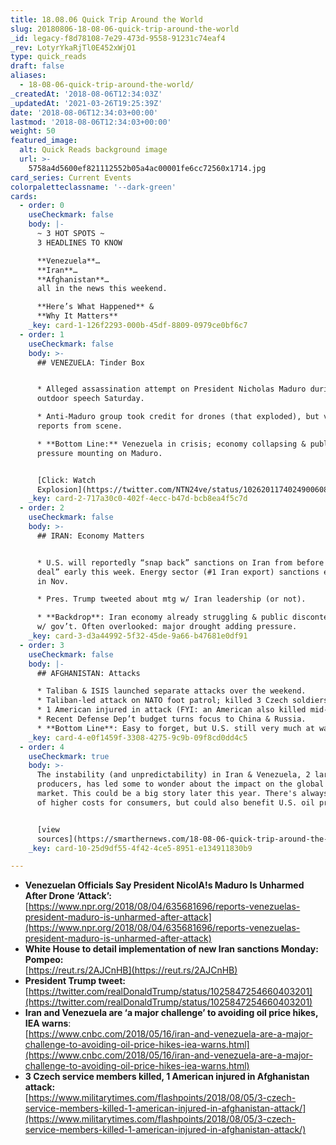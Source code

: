 ```yaml
---
title: 18.08.06 Quick Trip Around the World
slug: 20180806-18-08-06-quick-trip-around-the-world
_id: legacy-f8d78108-7e29-473d-9558-91231c74eaf4
_rev: LotyrYkaRjTl0E452xWjO1
type: quick_reads
draft: false
aliases:
  - 18-08-06-quick-trip-around-the-world/
_createdAt: '2018-08-06T12:34:03Z'
_updatedAt: '2021-03-26T19:25:39Z'
date: '2018-08-06T12:34:03+00:00'
lastmod: '2018-08-06T12:34:03+00:00'
weight: 50
featured_image:
  alt: Quick Reads background image
  url: >-
    5758a4d5600ef821112552b05a4ac00001fe6cc72560x1714.jpg
card_series: Current Events
colorpaletteclassname: '--dark-green'
cards:
  - order: 0
    useCheckmark: false
    body: |-
      ~ 3 HOT SPOTS ~  
      3 HEADLINES TO KNOW

      **Venezuela**…  
      **Iran**…  
      **Afghanistan**…  
      all in the news this weekend.

      **Here’s What Happened** &  
      **Why It Matters**
    _key: card-1-126f2293-000b-45df-8809-0979ce0bf6c7
  - order: 1
    useCheckmark: false
    body: >-
      ## VENEZUELA: Tinder Box


      * Alleged assassination attempt on President Nicholas Maduro during
      outdoor speech Saturday.

      * Anti-Maduro group took credit for drones (that exploded), but varying
      reports from scene.

      * **Bottom Line:** Venezuela in crisis; economy collapsing & public
      pressure mounting on Maduro.


      [Click: Watch
      Explosion](https://twitter.com/NTN24ve/status/1026201174024900608)
    _key: card-2-717a30c0-402f-4ecc-b47d-bcb8ea4f5c7d
  - order: 2
    useCheckmark: false
    body: >-
      ## IRAN: Economy Matters


      * U.S. will reportedly “snap back” sanctions on Iran from before “nuclear
      deal” early this week. Energy sector (#1 Iran export) sanctions expected
      in Nov.

      * Pres. Trump tweeted about mtg w/ Iran leadership (or not).

      * **Backdrop**: Iran economy already struggling & public discontent rising
      w/ gov’t. Often overlooked: major drought adding pressure.
    _key: card-3-d3a44992-5f32-45de-9a66-b47681e0df91
  - order: 3
    useCheckmark: false
    body: |-
      ## AFGHANISTAN: Attacks

      * Taliban & ISIS launched separate attacks over the weekend.
      * Taliban-led attack on NATO foot patrol; killed 3 Czech soldiers.
      * 1 American injured in attack (FYI: an American also killed mid-July).
      * Recent Defense Dep’t budget turns focus to China & Russia.
      * **Bottom Line**: Easy to forget, but U.S. still very much at war.
    _key: card-4-e0f1459f-3308-4275-9c9b-09f8cd0dd4c5
  - order: 4
    useCheckmark: true
    body: >-
      The instability (and unpredictability) in Iran & Venezuela, 2 large oil
      producers, has led some to wonder about the impact on the global oil
      market. This could be a big story later this year. There's always a risk
      of higher costs for consumers, but could also benefit U.S. oil producers.


      [view
      sources](https://smarthernews.com/18-08-06-quick-trip-around-the-world/)
    _key: card-10-25d9df55-4f42-4ce5-8951-e134911830b9

---
```

* **Venezuelan Officials Say President NicolA!s Maduro Is Unharmed After Drone ‘Attack’:**  
[https://www.npr.org/2018/08/04/635681696/reports-venezuelas-president-maduro-is-unharmed-after-attack](https://www.npr.org/2018/08/04/635681696/reports-venezuelas-president-maduro-is-unharmed-after-attack)
* **White House to detail implementation of new Iran sanctions Monday: Pompeo:**  
[https://reut.rs/2AJCnHB](https://reut.rs/2AJCnHB)
* **President Trump tweet:**  
[https://twitter.com/realDonaldTrump/status/1025847254660403201](https://twitter.com/realDonaldTrump/status/1025847254660403201)
* **Iran and Venezuela are ‘a major challenge’ to avoiding oil price hikes, IEA warns**:  
[https://www.cnbc.com/2018/05/16/iran-and-venezuela-are-a-major-challenge-to-avoiding-oil-price-hikes-iea-warns.html](https://www.cnbc.com/2018/05/16/iran-and-venezuela-are-a-major-challenge-to-avoiding-oil-price-hikes-iea-warns.html)
* **3 Czech service members killed, 1 American injured in Afghanistan attack:**  
[https://www.militarytimes.com/flashpoints/2018/08/05/3-czech-service-members-killed-1-american-injured-in-afghanistan-attack/](https://www.militarytimes.com/flashpoints/2018/08/05/3-czech-service-members-killed-1-american-injured-in-afghanistan-attack/)